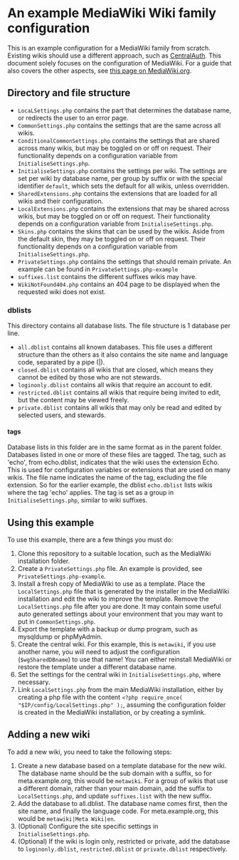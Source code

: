 # An example MediaWiki Wiki family configuration

This is an example configuration for a MediaWiki family from scratch. Existing wikis should use a different approach, such as [CentralAuth](https://www.mediawiki.org/wiki/Extension:CentralAuth). This document solely focuses on the configuration of MediaWiki. For a guide that also covers the other aspects, see [this page on MediaWiki.org](https://www.mediawiki.org/wiki/User:Mainframe98/Wiki_Family).

## Directory and file structure
* `LocaLSettings.php` contains the part that determines the database name, or redirects the user to an error page.
* `CommonSettings.php` contains the settings that are the same across all wikis.
* `ConditionalCommonSettings.php` contains the settings that are shared across many wikis, but may be toggled on or off on request. Their functionality depends on a configuration variable from `InitialiseSettings.php`.
* `InitialiseSettings.php` contains the settings per wiki. The settings are set per wiki by database name, per group by suffix or with the special identifier `default`, which sets the default for all wikis, unless overridden.
* `SharedExtensions.php` contains the extensions that are loaded for all wikis and their configuration.
* `LocalExtensions.php` contains the extensions that may be shared across wikis, but may be toggled on or off on request. Their functionality depends on a configuration variable from `InitialiseSettings.php`.
* `Skins.php` contains the skins that can be used by the wikis. Aside from the default skin, they may be toggled on or off on request. Their functionality depends on a configuration variable from `InitialiseSettings.php`.
* `PrivateSettings.php` contains the settings that should remain private. An example can be found in `PrivateSettings.php-example`
* `suffixes.list` contains the different suffixes wikis may have.
* `WikiNotFound404.php` contains an 404 page to be displayed when the requested wiki does not exist.

### dblists
This directory contains all database lists. The file structure is 1 database per line.
* `all.dblist` contains all known databases. This file uses a different structure than the others as it also contains the site name and language code, separated by a pipe (|).
* `closed.dblist` contains all wikis that are closed, which means they cannot be edited by those who are not stewards.
* `loginonly.dblist` contains all wikis that require an account to edit.
* `restricted.dblist` contains all wikis that require being invited to edit, but the content may be viewed freely.
* `private.dblist` contains all wikis that may only be read and edited by selected users, and stewards.

#### tags
Database lists in this folder are in the same format as in the parent folder. Databases listed in one or more of these files are tagged. The tag, such as 'echo', from echo.dblist, indicates that the wiki uses the extension Echo. This is used for configuration variables or extensions that are used on many wikis. The file name indicates the name of the tag, excluding the file extension. So for the earlier example, the dblist `echo.dblist` lists wikis where the tag 'echo' applies. The tag is set as a group in `InitialiseSettings.php`, similar to wiki suffixes.

## Using this example
To use this example, there are a few things you must do:
 1. Clone this repository to a suitable location, such as the MediaWiki installation folder.
 2. Create a `PrivateSettings.php` file. An example is provided, see `PrivateSettings.php-example`.
 3. Install a fresh copy of MediaWiki to use as a template. Place the `LocalSettings.php` file that is generated by the installer in the MediaWiki installation and edit the wiki to improve the template. Remove the `LocalSettings.php` file after you are done. It may contain some useful auto generated settings about your environment that you may want to put in `CommonSettings.php`.
 4. Export the template with a backup or dump program, such as mysqldump or phpMyAdmin.
 5. Create the central wiki. For this example, this is `metawiki`, if you use another name, you will need to adjust the configuration (`$wgSharedDBname`) to use that name! You can either reinstall MediaWiki or restore the template under a different database name.
 6. Set the settings for the central wiki in `InitialiseSettings.php`, where necessary.
 7. Link `LocalSettings.php` from the main MediaWiki installation, either by creating a php file with the content `<?php require_once( "$IP/config/LocalSettings.php" );`, assuming the configuration folder is created in the MediaWiki installation, or by creating a symlink.

## Adding a new wiki
To add a new wiki, you need to take the following steps:
 1. Create a new database based on a template database for the new wiki. The database name should be the sub domain with a suffix, so for meta.example.org, this would be `metawiki`. For a group of wikis that use a different domain, rather than your main domain, add the suffix to `LocalSettings.php`, and update `suffixes.list` with the new suffix.
 2. Add the database to all.dblist. The database name comes first, then the site name, and finally  the language code. For meta.example.org, this would be `metawiki|Meta Wiki|en`.
 3. (Optional) Configure the site specific settings in `InitialiseSettings.php`.
 4. (Optional) If the wiki is login only, restricted or private, add the database to `loginonly.dblist`, `restricted.dblist` or `private.dblist` respectively.
 